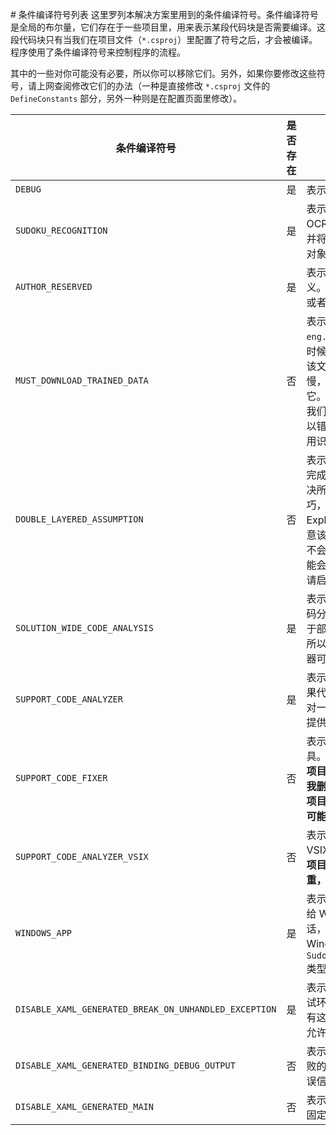 ﻿﻿﻿﻿# 条件编译符号列表
这里罗列本解决方案里用到的条件编译符号。条件编译符号是全局的布尔量，它们存在于一些项目里，用来表示某段代码块是否需要编译。这段代码块只有当我们在项目文件（`*.csproj`）里配置了符号之后，才会被编译。程序使用了条件编译符号来控制程序的流程。

其中的一些对你可能没有必要，所以你可以移除它们。另外，如果你要修改这些符号，请上网查阅修改它们的办法（一种是直接修改 `*.csproj` 文件的 `DefineConstants` 部分，另外一种则是在配置页面里修改）。

| 条件编译符号                  | 是否存在 | 说明                                                        |
| ---------------------------- | ------- | ------------------------------------------------------------ |
| `DEBUG`                      | 是 | 表示当前是调试环境。                                         |
| `SUDOKU_RECOGNITION`         | 是 | 表示是否你的电脑上可以使用 OCR 识别工具来识别一个图片，并将其转换为一个数独盘面的实例对象。 |
| `AUTHOR_RESERVED`            | 是 | 表示这段代码只对作者来说才有意义。你完全可以删除掉这段代码，或者不使用该符号。 |
| `MUST_DOWNLOAD_TRAINED_DATA` | 否      | 表示这个解决方案是否文件 `eng.traineddata` 本地无法找到的时候，它默认会从 GitHub 上下载该文件。但有时候这个下载特别慢，以至于我们完全没办法忍受它。如果这个符号没有定义的话，我们就会在文件找不到的时候直接以错误弹窗的形式提示用户不能使用识别功能。 |
| `DOUBLE_LAYERED_ASSUMPTION`  | 否      | 表示项目是否需要启用双层假设来完成题目。双层假设是一个用来解决所有数独题目的非常可怕的技巧，而它们是从 Sudoku Explainer 项目里拷贝过来的。 注意该特性仍未完成，有可能我后续不会再在此特性上进行更新，也可能会更新。如果你需要修改代码，请启用此选项。 |
| `SOLUTION_WIDE_CODE_ANALYSIS` | 是       | 表示当前环境是否使用了自定义代码分析器的插件。因为该插件依赖于部分特性才能完成分析的过程，所以如果没有参与编译的话，分析器可能不会正常工作。 |
| `SUPPORT_CODE_ANALYZER` | 是 | 表示项目是否支持代码分析器。如果代码支持的话，源代码生成器将对一些文件默认生成对应的代码，提供给一些 API 进行诊断判断。 |
| `SUPPORT_CODE_FIXER` | 否 | 表示项目是否支持代码的修补工具。<br />**项目原本带有的语法分析器暂时被我删除掉了，所以这个符号目前对项目来说暂时没有意义。不过以后可能还会把内容加回来。** |
| `SUPPORT_CODE_ANALYZER_VSIX` | 否 | 表示项目是否支持和使用的是 VSIX 插件形式的代码分析器。<br />**项目原本用的是插件，不过有点笨重，所以我删掉了。** |
| `WINDOWS_APP` | 是 | 表示当前环境下是不是把 API 提供给 Windows UI 项目。如果是的话，部分功能会被禁用掉，比如 Windows UI 不支持 `Sudoku.Resources.TextResources` 类型。 |
| `DISABLE_XAML_GENERATED_BREAK_ON_UNHANDLED_EXCEPTION` | 是 | 表示 UI 项目出现异常后是否在调试环境下直接中断调试。项目如果有这个符号，则禁用禁止调试，即允许异常直接抛出。 |
| `DISABLE_XAML_GENERATED_BINDING_DEBUG_OUTPUT` | 否 | 表示 UI 项目出现 WPF 语法绑定失败的地方将直接通过控制台输出错误信息。 |
| `DISABLE_XAML_GENERATED_MAIN` | 否 | 表示 UI 项目是否禁止代码生成器固定生成 `Main` 方法入口点。 |

